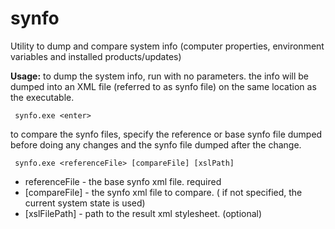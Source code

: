 # synfo
Utility to dump and compare system info (computer properties, environment variables and installed products/updates)

**Usage:**
to dump the system info, run with no parameters. the info will be dumped into an XML file (referred to as synfo file) on the same location as the executable.

` synfo.exe <enter>`

to compare the synfo files, specify the reference or base synfo file dumped before doing any changes and the synfo file dumped after the change. 

` synfo.exe <referenceFile> [compareFile] [xslPath]`

- referenceFile - the base synfo xml file. required
- [compareFile]        - the synfo xml file to compare. ( if not specified, the current system state is used)
- [xslFilePath]        - path to the result xml stylesheet. (optional)
